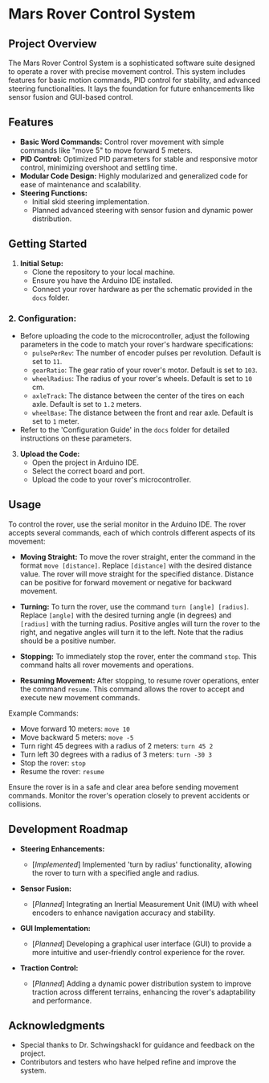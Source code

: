 # Mars Rover Control System

## Project Overview
The Mars Rover Control System is a sophisticated software suite designed to operate a rover with precise movement control. This system includes features for basic motion commands, PID control for stability, and advanced steering functionalities. It lays the foundation for future enhancements like sensor fusion and GUI-based control.

## Features
- **Basic Word Commands:** Control rover movement with simple commands like "move 5" to move forward 5 meters.
- **PID Control:** Optimized PID parameters for stable and responsive motor control, minimizing overshoot and settling time.
- **Modular Code Design:** Highly modularized and generalized code for ease of maintenance and scalability.
- **Steering Functions:**
  - Initial skid steering implementation.
  - Planned advanced steering with sensor fusion and dynamic power distribution.

## Getting Started
1. **Initial Setup:**
   - Clone the repository to your local machine.
   - Ensure you have the Arduino IDE installed.
   - Connect your rover hardware as per the schematic provided in the `docs` folder.

### 2. **Configuration:**
   - Before uploading the code to the microcontroller, adjust the following parameters in the code to match your rover's hardware specifications:
     - `pulsePerRev`: The number of encoder pulses per revolution. Default is set to `11`.
     - `gearRatio`: The gear ratio of your rover's motor. Default is set to `103`.
     - `wheelRadius`: The radius of your rover's wheels. Default is set to `10` cm.
     - `axleTrack`: The distance between the center of the tires on each axle. Default is set to `1.2` meters.
     - `wheelBase`: The distance between the front and rear axle. Default is set to `1` meter.
   - Refer to the 'Configuration Guide' in the `docs` folder for detailed instructions on these parameters.


3. **Upload the Code:**
   - Open the project in Arduino IDE.
   - Select the correct board and port.
   - Upload the code to your rover's microcontroller.

## Usage

To control the rover, use the serial monitor in the Arduino IDE. The rover accepts several commands, each of which controls different aspects of its movement:

- **Moving Straight:** To move the rover straight, enter the command in the format `move [distance]`. Replace `[distance]` with the desired distance value. The rover will move straight for the specified distance. Distance can be positive for forward movement or negative for backward movement.

- **Turning:** To turn the rover, use the command `turn [angle] [radius]`. Replace `[angle]` with the desired turning angle (in degrees) and `[radius]` with the turning radius. Positive angles will turn the rover to the right, and negative angles will turn it to the left. Note that the radius should be a positive number.

- **Stopping:** To immediately stop the rover, enter the command `stop`. This command halts all rover movements and operations.

- **Resuming Movement:** After stopping, to resume rover operations, enter the command `resume`. This command allows the rover to accept and execute new movement commands.

Example Commands:
- Move forward 10 meters: `move 10`
- Move backward 5 meters: `move -5`
- Turn right 45 degrees with a radius of 2 meters: `turn 45 2`
- Turn left 30 degrees with a radius of 3 meters: `turn -30 3`
- Stop the rover: `stop`
- Resume the rover: `resume`

Ensure the rover is in a safe and clear area before sending movement commands. Monitor the rover's operation closely to prevent accidents or collisions.

## Development Roadmap

- **Steering Enhancements:** 
  - [*Implemented*] Implemented 'turn by radius' functionality, allowing the rover to turn with a specified angle and radius.

- **Sensor Fusion:** 
  - [*Planned*] Integrating an Inertial Measurement Unit (IMU) with wheel encoders to enhance navigation accuracy and stability.

- **GUI Implementation:** 
  - [*Planned*] Developing a graphical user interface (GUI) to provide a more intuitive and user-friendly control experience for the rover.

- **Traction Control:** 
  - [*Planned*] Adding a dynamic power distribution system to improve traction across different terrains, enhancing the rover's adaptability and performance.


## Acknowledgments
- Special thanks to Dr. Schwingshackl for guidance and feedback on the project.
- Contributors and testers who have helped refine and improve the system.
